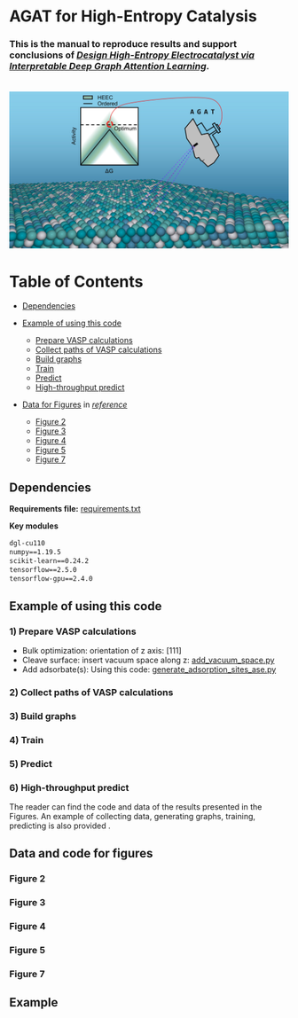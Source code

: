 # **AGAT for High-Entropy Catalysis**
### This is the manual to reproduce  results and support conclusions of [***Design High-Entropy Electrocatalyst via Interpretable Deep Graph Attention Learning***](url).   <br>    <br>
![Graphical-abstract](https://github.com/jzhang-github/AGAT/blob/main/AGAT_CATA/files/Graphical%20abstract%20-%20github.jpg)

# Table of Contents
- [Dependencies](#dependencies)  
- [Example of using this code](#example-of-using-this-code)   
  - [Prepare VASP calculations](#prepare-VASP-calculations)  
  - [Collect paths of VASP calculations](#collect-paths-of-VASP-calculations)  
  - [Build graphs](#build-graphs)  
  - [Train](#train)  
  - [Predict](#predict)  
  - [High-throughput predict](#high-throughput-predict)  

- [Data for Figures](#data-and-code-for-figures) in *[reference](url)*
  - [Figure 2](#figure-2)
  - [Figure 3](#figure-3)
  - [Figure 4](#figure-4)
  - [Figure 5](#figure-5)
  - [Figure 7](#figure-7)

## Dependencies
**Requirements file:** [requirements.txt](requirements.txt)

**Key modules**
```
dgl-cu110
numpy==1.19.5
scikit-learn==0.24.2
tensorflow==2.5.0
tensorflow-gpu==2.4.0
```
## Example of using this code
### 1) Prepare VASP calculations
- Bulk optimization: orientation of z axis: [111]
- Cleave surface: insert vacuum space along z: [add_vacuum_space.py](https://github.com/jzhang-github/AGAT/blob/main/AGAT_CATA/tools/add_vacuum_space.py)
- Add adsorbate(s): Using this code: [generate_adsorption_sites_ase.py](https://github.com/jzhang-github/AGAT/blob/main/AGAT_CATA/tools/generate_adsorption_sites_ase.py)
### 2) Collect paths of VASP calculations
### 3) Build graphs
### 4) Train
### 5) Predict
### 6) High-throughput predict

The reader can find the code and data of the results presented in the Figures. An example of collecting data, generating graphs, training, predicting is also provided
.
## Data and code for figures
### Figure 2
### Figure 3
### Figure 4
### Figure 5
### Figure 7

## Example

